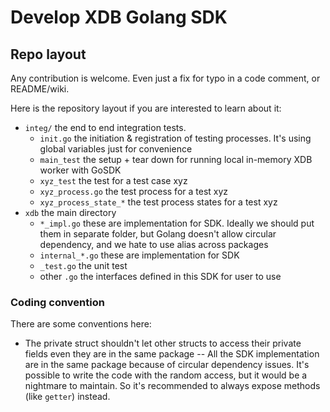# Develop XDB Golang SDK

## Repo layout

Any contribution is welcome. Even just a fix for typo in a code comment, or README/wiki.

Here is the repository layout if you are interested to learn about it:

* `integ/` the end to end integration tests.
    * `init.go` the initiation & registration of testing processes. It's using global variables just for convenience
    * `main_test` the setup + tear down for running local in-memory XDB worker with GoSDK
    * `xyz_test` the test for a test case xyz
    * `xyz_process.go` the test process for a test xyz
    * `xyz_process_state_*` the test process states for a test xyz
* `xdb` the main directory
  * `*_impl.go` these are implementation for SDK. Ideally we should put them in separate folder, but Golang doesn't allow circular dependency, and we hate to use alias across packages
  * `internal_*.go` these are implementation for SDK
  * `_test.go` the unit test
  * other `.go` the interfaces defined in this SDK for user to use


### Coding convention 
There are some conventions here:
* The private struct shouldn't let other structs to access their private fields even they are in the same package -- All the SDK implementation are in the same package because of circular dependency issues. It's possible to write the code with the random access, but it would be a nightmare to maintain. So it's recommended to always expose methods (like `getter`) instead.